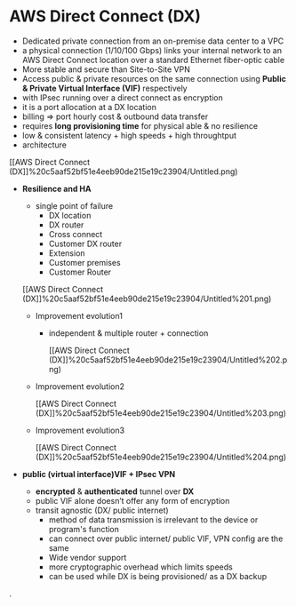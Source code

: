 # AWS Direct Connect (DX)

- Dedicated private connection from an on-premise data center to a VPC
- a physical connection (1/10/100 Gbps) links your internal network to an AWS Direct Connect location over a standard Ethernet fiber-optic cable
- More stable and secure than Site-to-Site VPN
- Access public & private resources on the same connection using **Public & Private Virtual Interface (VIF)** respectively
- with IPsec running over a direct connect as encryption
- it is a port allocation at a DX location
- billing ⇒ port hourly cost & outbound data transfer
- requires **long provisioning time** for physical able & no resilience
- low & consistent latency + high speeds + high throughtput
- architecture

[[AWS Direct Connect (DX]]%20c5aaf52bf51e4eeb90de215e19c23904/Untitled.png)

- **Resilience and HA**
    - single point of failure
        - DX location
        - DX router
        - Cross connect
        - Customer DX router
        - Extension
        - Customer premises
        - Customer Router

    [[AWS Direct Connect (DX]]%20c5aaf52bf51e4eeb90de215e19c23904/Untitled%201.png)

    - Improvement evolution1
        - independent & multiple router + connection

            [[AWS Direct Connect (DX]]%20c5aaf52bf51e4eeb90de215e19c23904/Untitled%202.png)

    - Improvement evolution2

        [[AWS Direct Connect (DX]]%20c5aaf52bf51e4eeb90de215e19c23904/Untitled%203.png)

    - Improvement evolution3

        [[AWS Direct Connect (DX]]%20c5aaf52bf51e4eeb90de215e19c23904/Untitled%204.png)


- **public (virtual interface)VIF + IPsec VPN**
    - **encrypted** & **authenticated** tunnel over **DX**
    - public VIF alone doesn’t offer any form of encryption
    - transit agnostic (DX/ public internet)
        - method of data transmission is irrelevant to the device or program's function
        - can connect over public internet/ public VIF, VPN config are the same
        - Wide vendor support
        - more cryptographic overhead which limits speeds
        - can be used while DX is being provisioned/ as a DX backup


.
